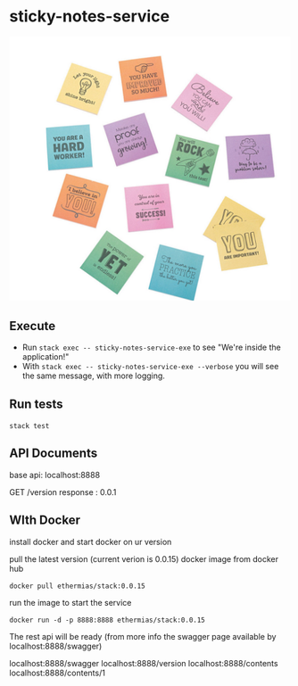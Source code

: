 # sticky-notes-service

![The Sticky Notes](sticky-notes.jpg)

## Execute  

* Run `stack exec -- sticky-notes-service-exe` to see "We're inside the application!"
* With `stack exec -- sticky-notes-service-exe --verbose` you will see the same message, with more logging.

## Run tests

`stack test`


## API Documents

base api: localhost:8888

GET  /version
response : 
0.0.1


## WIth Docker

install docker and start docker on ur version

pull the latest version (current verion is 0.0.15) docker image from docker hub
```
docker pull ethermias/stack:0.0.15
```

run the image to start the service

```
docker run -d -p 8888:8888 ethermias/stack:0.0.15
```

The rest api will be ready (from more info the swagger page available by localhost:8888/swagger)

localhost:8888/swagger
localhost:8888/version
localhost:8888/contents
localhost:8888/contents/1
